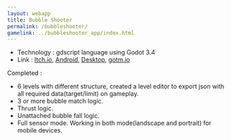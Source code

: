 ```yaml
---
layout: webapp
title: Bubble Shooter
permalink: /bubbleshooter/
gamelink: ../bubbleshooter_app/index.html
---
```


  -  Technology : gdscript language using Godot 3.4
  -  Link : [Itch.io](https://itsabhiaryan.itch.io/bubbleshooter), [Android](http://bit.ly/2fLbCUo), [Desktop](http://bit.ly/2fefbWM), [gotm.io](https://gotm.io/itsabhiaryan/bubbleshooter)

 
Completed :

- 6 levels with different structure, created a level editor to export json with all required data(target/limit) on gameplay.
- 3 or more bubble match logic.
- Thrust logic.
- Unattached bubble fall logic.
- Full sensor mode. Working in both mode(landscape and portrait) for mobile devices.